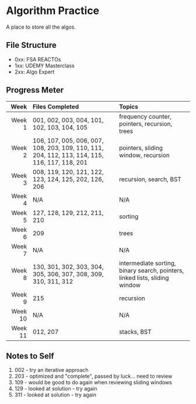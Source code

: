 # Algorithm Practice

A place to store all the algos.

## File Structure

- 0xx: FSA REACTOs
- 1xx: UDEMY Masterclass
- 2xx: Algo Expert

## Progress Meter

|    Week | Files Completed                                                                               | Topics                                                                      |
| ------: | :-------------------------------------------------------------------------------------------- | :-------------------------------------------------------------------------- |
|  Week 1 | 001, 002, 003, 004, 101, 102, 103, 104, 105                                                   | frequency counter, pointers, recursion, trees                               |
|  Week 2 | 106, 107, 005, 006, 007, 108, 203, 109, 110, 111, 204, 112, 113, 114, 115, 116, 117, 118, 201 | pointers, sliding window, recursion                                         |
|  Week 3 | 008, 119, 120, 121, 122, 123, 124, 125, 202, 126, 206                                         | recursion, search, BST                                                      |
|  Week 4 | N/A                                                                                           | N/A                                                                         |
|  Week 5 | 127, 128, 129, 212, 211, 210                                                                  | sorting                                                                     |
|  Week 6 | 209                                                                                           | trees                                                                       |
|  Week 7 | N/A                                                                                           | N/A                                                                         |
|  Week 8 | 130, 301, 302, 303, 304, 305, 306, 307, 308, 309, 310, 311, 312                               | intermediate sorting, binary search, pointers, linked lists, sliding window |
|  Week 9 | 215                                                                                           | recursion                                                                   |
| Week 10 | N/A                                                                                           | N/A                                                                         |
| Week 11 | 012, 207                                                                                      | stacks, BST                                                                 |

## Notes to Self

1. 002 - try an iterative approach
2. 203 - optimized and "complete", passed by luck... need to review
3. 109 - would be good to do again when reviewing sliding windows
4. 129 - looked at solution - try again
5. 311 - looked at solution - try again
